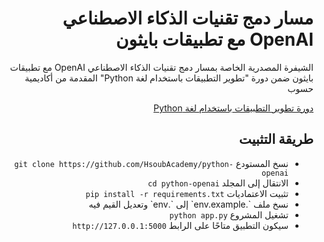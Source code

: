 <div dir="rtl">
<h1> مسار  دمج تقنيات الذكاء الاصطناعي OpenAI مع تطبيقات بايثون </h1>
<p>الشيفرة المصدرية الخاصة بمسار  دمج تقنيات الذكاء الاصطناعي OpenAI مع تطبيقات بايثون ضمن دورة "تطوير التطبيقات باستخدام لغة Python" المقدمة من أكاديمية حسوب</p>

<div>
<a href="https://academy.hsoub.com/learn/python-application-development/">دورة تطوير التطبيقات باستخدام لغة Python</a>
</div>
<h2> طريقة التثبيت </h2>
<ul>
  <li>نسخ المستودع <code>git clone https://github.com/HsoubAcademy/python-openai</code></li>
  <li>الانتقال إلى المجلد <code>cd python-openai</code></li>
  <li>تثبيت الاعتماديات <code>pip install -r requirements.txt</code></li>
  <li>نسخ ملف `.env.example` إلى `.env` وتعديل القيم فيه </li>
  <li>تشغيل المشروع <code>python app.py</code></li>
  <li>سيكون التطبيق متاحًا على الرابط <code>http://127.0.0.1:5000</code></li>
</ul>
</div>
